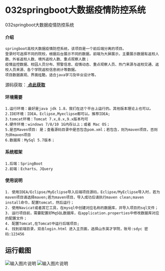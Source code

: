 # 032springboot大数据疫情防控系统
032springboot大数据疫情防控系统


#### 介绍
```
springboot高校大数据疫情防控系统，该项目是一个前后端分离的项目。
登录时可选择不同的院校，根据后台展示不同的数据。前端为大屏展示，主要展示数据有返校人数、外省返校人数、境外返校人数、重点观察人数；
疫情监控数据、校园人员分布、预警信息、疫情动态、重点观察人员、热门来源与返校交通、返校人员来源、各个学院返校信息统计等数据。
项目数据直观、界面炫酷，适合java学习及毕业设计等。

```
源码获取：[ **点此获取** ](http://www.shuyue.fun/?type=productinfo&id=187)

#### 环境需要
```
1.运行环境：最好是java jdk 1.8，我们在这个平台上运行的。其他版本理论上也可以。
2.IDE环境：IDEA，Eclipse,Myeclipse都可以。推荐IDEA;
3.tomcat环境：Tomcat 7.x,8.x,9.x版本均可
4.硬件环境：windows 7/8/10 1G内存以上；或者 Mac OS；
5.是否Maven项目: 是；查看源码目录中是否包含pom.xml；若包含，则为maven项目，否则为非maven项目 
6.数据库：MySql 5.7版本；
```

#### 系统框架
```
1.后端：SpringBoot
2.前端：Echarts、JQuery
```


#### 使用说明
```
1. 使用IDEA/Eclipse/MyEclipse导入后端项目源码，Eclipse/MyEclipse导入时，若为maven项目请选择maven;若为maven项目，导入成功后请执行maven clean;maven install命令，配置tomcat，然后运行；
2. 使用Navicat或者其它工具，在mysql中创建对应名称的数据库，并导入项目的sql文件；
3. 运行项目前，需要配置好MqSQL数据库，在application.properties中修改数据库对应的配置文件；
4. 配置Tomcat,在Tomcat中运行后端项目;
4. 找到前端目录，双击login.html 进入主页面，选择山东英才学院，账号:sdyc 密码:123456
```

## 运行截图
![输入图片说明](https://images.gitee.com/uploads/images/2021/0317/163212_28a7dd91_863230.png "QQ20210310-170930@2x.png")
![输入图片说明](https://images.gitee.com/uploads/images/2021/0317/163244_7ee97d94_863230.png "屏幕截图.png")
